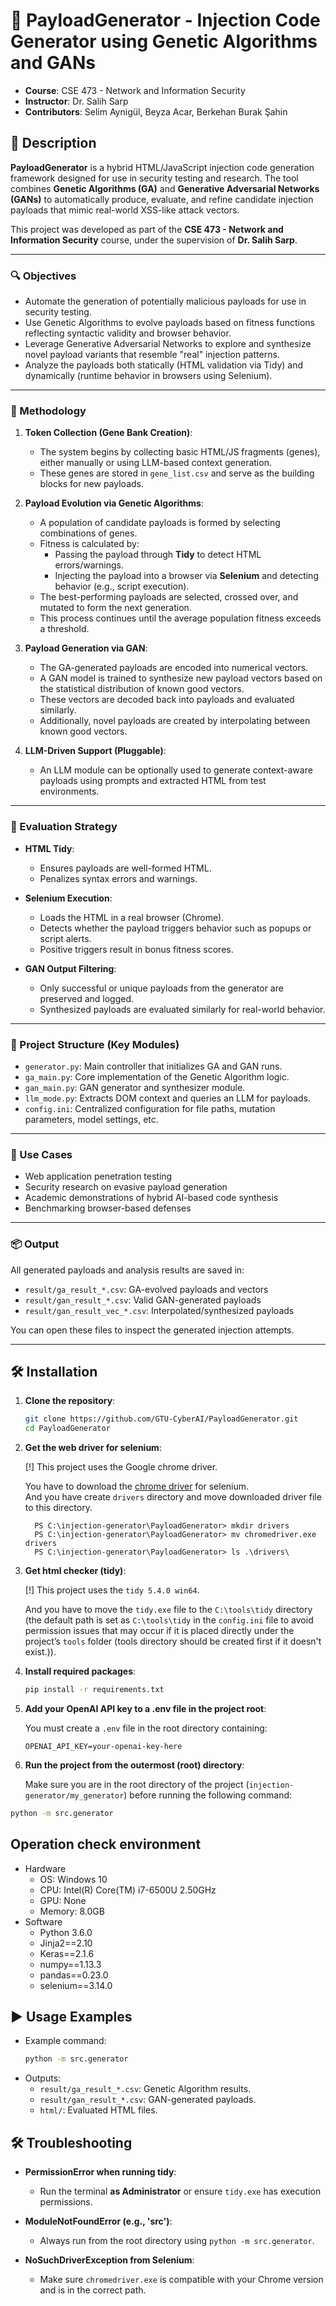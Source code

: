 # 🧬 PayloadGenerator - Injection Code Generator using Genetic Algorithms and GANs

- **Course**: CSE 473 - Network and Information Security
- **Instructor**: Dr. Salih Sarp
- **Contributors**: Selim Aynigül, Beyza Acar, Berkehan Burak Şahin

## 📄 Description

**PayloadGenerator** is a hybrid HTML/JavaScript injection code generation framework designed for use in security testing and research. The tool combines **Genetic Algorithms (GA)** and **Generative Adversarial Networks (GANs)** to automatically produce, evaluate, and refine candidate injection payloads that mimic real-world XSS-like attack vectors.

This project was developed as part of the **CSE 473 - Network and Information Security** course, under the supervision of **Dr. Salih Sarp**.

---

### 🔍 Objectives

- Automate the generation of potentially malicious payloads for use in security testing.
- Use Genetic Algorithms to evolve payloads based on fitness functions reflecting syntactic validity and browser behavior.
- Leverage Generative Adversarial Networks to explore and synthesize novel payload variants that resemble "real" injection patterns.
- Analyze the payloads both statically (HTML validation via Tidy) and dynamically (runtime behavior in browsers using Selenium).

---

### 🧠 Methodology

1. **Token Collection (Gene Bank Creation)**:

   - The system begins by collecting basic HTML/JS fragments (genes), either manually or using LLM-based context generation.
   - These genes are stored in `gene_list.csv` and serve as the building blocks for new payloads.

2. **Payload Evolution via Genetic Algorithms**:

   - A population of candidate payloads is formed by selecting combinations of genes.
   - Fitness is calculated by:
     - Passing the payload through **Tidy** to detect HTML errors/warnings.
     - Injecting the payload into a browser via **Selenium** and detecting behavior (e.g., script execution).
   - The best-performing payloads are selected, crossed over, and mutated to form the next generation.
   - This process continues until the average population fitness exceeds a threshold.

3. **Payload Generation via GAN**:

   - The GA-generated payloads are encoded into numerical vectors.
   - A GAN model is trained to synthesize new payload vectors based on the statistical distribution of known good vectors.
   - These vectors are decoded back into payloads and evaluated similarly.
   - Additionally, novel payloads are created by interpolating between known good vectors.

4. **LLM-Driven Support (Pluggable)**:
   - An LLM module can be optionally used to generate context-aware payloads using prompts and extracted HTML from test environments.

---

### 🧪 Evaluation Strategy

- **HTML Tidy**:

  - Ensures payloads are well-formed HTML.
  - Penalizes syntax errors and warnings.

- **Selenium Execution**:

  - Loads the HTML in a real browser (Chrome).
  - Detects whether the payload triggers behavior such as popups or script alerts.
  - Positive triggers result in bonus fitness scores.

- **GAN Output Filtering**:
  - Only successful or unique payloads from the generator are preserved and logged.
  - Synthesized payloads are evaluated similarly for real-world behavior.

---

### 📁 Project Structure (Key Modules)

- `generator.py`: Main controller that initializes GA and GAN runs.
- `ga_main.py`: Core implementation of the Genetic Algorithm logic.
- `gan_main.py`: GAN generator and synthesizer module.
- `llm_mode.py`: Extracts DOM context and queries an LLM for payloads.
- `config.ini`: Centralized configuration for file paths, mutation parameters, model settings, etc.

---

### 🔐 Use Cases

- Web application penetration testing
- Security research on evasive payload generation
- Academic demonstrations of hybrid AI-based code synthesis
- Benchmarking browser-based defenses

---

### 📦 Output

All generated payloads and analysis results are saved in:

- `result/ga_result_*.csv`: GA-evolved payloads and vectors
- `result/gan_result_*.csv`: Valid GAN-generated payloads
- `result/gan_result_vec_*.csv`: Interpolated/synthesized payloads

You can open these files to inspect the generated injection attempts.

---

## 🛠️ Installation

1. **Clone the repository**:

   ```bash
   git clone https://github.com/GTU-CyberAI/PayloadGenerator.git
   cd PayloadGenerator
   ```

2. **Get the web driver for selenium**:

   [!] This project uses the Google chrome driver.

   You have to download the [chrome driver](http://chromedriver.chromium.org/downloads) for selenium.  
    And you have create `drivers` directory and move downloaded driver file to this directory.

   ```
     PS C:\injection-generator\PayloadGenerator> mkdir drivers
     PS C:\injection-generator\PayloadGenerator> mv chromedriver.exe drivers
     PS C:\injection-generator\PayloadGenerator> ls .\drivers\
   ```

3. **Get html checker (tidy)**:

   [!] This project uses the `tidy 5.4.0 win64`.

   And you have to move the `tidy.exe` file to the `C:\tools\tidy` directory (the default path is set as `C:\tools\tidy` in the `config.ini` file to avoid permission issues that may occur if it is placed directly under the project’s `tools` folder (tools directory should be created first if it doesn't exist.)).

4. **Install required packages**:

   ```bash
   pip install -r requirements.txt
   ```

5. **Add your OpenAI API key to a .env file in the project root**:

   You must create a `.env` file in the root directory containing:

   ```env
   OPENAI_API_KEY=your-openai-key-here
   ```

6. **Run the project from the outermost (root) directory**:

   Make sure you are in the root directory of the project (`injection-generator/my_generator`) before running the following command:

```bash
python -m src.generator
```

## Operation check environment

- Hardware
  - OS: Windows 10
  - CPU: Intel(R) Core(TM) i7-6500U 2.50GHz
  - GPU: None
  - Memory: 8.0GB
- Software
  - Python 3.6.0
  - Jinja2==2.10
  - Keras==2.1.6
  - numpy==1.13.3
  - pandas==0.23.0
  - selenium==3.14.0

## ▶️ Usage Examples

- Example command:
  ```bash
  python -m src.generator
  ```
- Outputs:
  - `result/ga_result_*.csv`: Genetic Algorithm results.
  - `result/gan_result_*.csv`: GAN-generated payloads.
  - `html/`: Evaluated HTML files.

## 🛠️ Troubleshooting

- **PermissionError when running tidy**:

  - Run the terminal **as Administrator** or ensure `tidy.exe` has execution permissions.

- **ModuleNotFoundError (e.g., 'src')**:

  - Always run from the root directory using `python -m src.generator`.

- **NoSuchDriverException from Selenium**:

  - Make sure `chromedriver.exe` is compatible with your Chrome version and is in the correct path.
